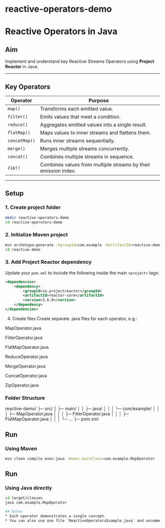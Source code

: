 # reactive-operators-demo
# Reactive Operators in Java

## Aim
Implement and understand key Reactive Streams Operators using **Project Reactor** in Java.

---

## Key Operators

| Operator       | Purpose                                                                 |
|----------------|-------------------------------------------------------------------------|
| `map()`        | Transforms each emitted value.                                          |
| `filter()`     | Emits values that meet a condition.                                     |
| `reduce()`     | Aggregates emitted values into a single result.                        |
| `flatMap()`    | Maps values to inner streams and flattens them.                         |
| `concatMap()`  | Runs inner streams sequentially.                                        |
| `merge()`      | Merges multiple streams concurrently.                                   |
| `concat()`     | Combines multiple streams in sequence.                                  |
| `zip()`        | Combines values from multiple streams by their emission index.         |

---

## Setup

### 1. Create project folder
```bash
mkdir reactive-operators-demo
cd reactive-operators-demo
```
### 2. Initialize Maven project

```bash
mvn archetype:generate -DgroupId=com.example -DartifactId=reactive-demo -DarchetypeArtifactId=maven-archetype-quickstart -DinteractiveMode=false
cd reactive-demo
```

### 3. Add Project Reactor dependency
Update your `pom.xml` to include the following inside the main `<project>` tags:

```xml
<dependencies>
    <dependency>
        <groupId>io.projectreactor</groupId>
        <artifactId>reactor-core</artifactId>
        <version>3.6.0</version>
    </dependency>
</dependencies>
```

4. Create files
Create separate .java files for each operator, e.g.:

MapOperator.java

FilterOperator.java

FlatMapOperator.java

ReduceOperator.java

MergeOperator.java

ConcatOperator.java

ZipOperator.java

### Folder Structure
reactive-demo/
├─ src/
│  ├─ main/
│  │  ├─ java/
│  │  │  └─ com/example/
│  │  │     ├─ MapOperator.java
│  │  │     ├─ FilterOperator.java
│  │  │     ├─ FlatMapOperator.java
│  │  │     └─ ...
├─ pom.xml

## Run

### Using Maven
```bash
mvn clean compile exec:java -Dexec.mainClass=com.example.MapOperator
```

## Run

### Using Java directly
```bash
cd target/classes
java com.example.MapOperator

## Notes
* Each operator demonstrates a single concept.
* You can also use one file `ReactiveOperatorsExample.java` and uncomment operators one at a time.